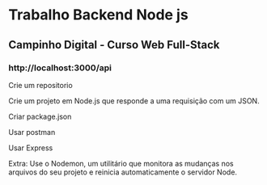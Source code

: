 # Trabalho Backend Node js 
## Campinho Digital - Curso Web Full-Stack
### http://localhost:3000/api

Crie um repositorio 

Crie um projeto em Node.js que responde a uma requisição com um JSON.

Criar package.json

Usar postman 

Usar Express 

Extra: Use o Nodemon, um utilitário que monitora as mudanças nos arquivos do seu projeto e reinicia automaticamente o servidor Node.
